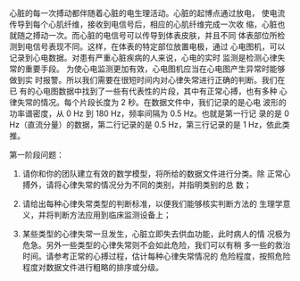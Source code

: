 心脏的每一次搏动都伴随着心脏的电生理活动。心脏的起博点通过放电，
使电流传导到每个心肌纤维，接收到电信号后，相应的心肌纤维完成一次收
缩，心脏也就随之搏动一次。而心脏的电信号可以传导到体表皮肤，并且不同
体表部位所检测到电信号表现不同。这样，在体表的特定部位放置电极，通过
心电图机，可以记录到心电数据。对患有严重心脏疾病的人来说，心电的实时
监测是检测心律失常的重要手段。
为使心电监测更加有效，心电图机应当在心电图产生异常时能够做到实
时报警。所以我们需要在很短时间内对心律失常进行正确的判断。我们在已
有的心电图数据中找到了一些有代表性的片段，其中有正常心搏，也有多种
心律失常的情况。每个片段长度为 2 秒。在数据文件中，我们记录的是心电
波形的功率谱密度，从 0 Hz 到 180 Hz，频率间隔为 0.5 Hz。也就是第一行记
录的是 0 Hz（直流分量）的数据，第二行记录的是 0.5 Hz，第三行记录的是 1
Hz，依此类推。

第一阶段问题：
1. 请你和你的团队建立有效的数学模型，将所给的数据文件进行分类。除
正常心搏外，请将心律失常的情况分为不同的类别，并指明类别的总
数；
2. 请给出每种心律失常类型的判断标准，以便我们能够核实判断方法的
生理学意义，并将判断方法应用到临床监测设备上；

3. 某些类型的心律失常一旦发生，心脏立即失去供血功能，此时病人的情
况极为危急。另外一些类型的心律失常则不会如此危险，我们可以有稍
多一些的救治时间。请参考正常的心搏过程，估计每种心律失常情况的
危险程度，按照危险程度对数据文件进行粗略的排序或分级。
